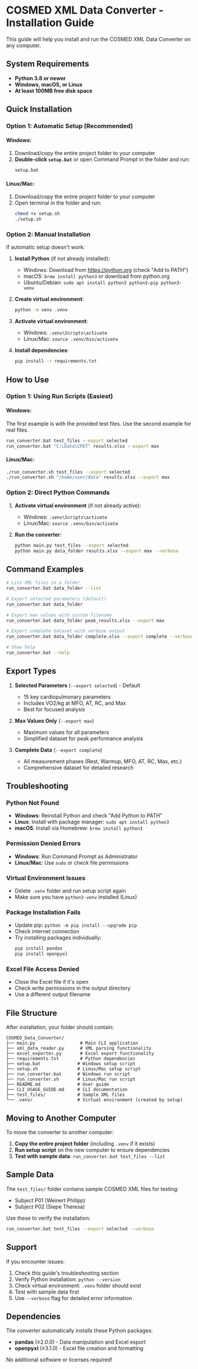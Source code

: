 # COSMED XML Data Converter - Installation Guide

This guide will help you install and run the COSMED XML Data Converter on any computer.

## System Requirements

- **Python 3.8 or newer**
- **Windows, macOS, or Linux**
- **At least 100MB free disk space**

## Quick Installation

### Option 1: Automatic Setup (Recommended)

#### Windows:
1. Download/copy the entire project folder to your computer
2. **Double-click `setup.bat`** or open Command Prompt in the folder and run:
   ```cmd
   setup.bat
   ```

#### Linux/Mac:
1. Download/copy the entire project folder to your computer
2. Open terminal in the folder and run:
   ```bash
   chmod +x setup.sh
   ./setup.sh
   ```

### Option 2: Manual Installation

If automatic setup doesn't work:

1. **Install Python** (if not already installed):
   - Windows: Download from https://python.org (check "Add to PATH")
   - macOS: `brew install python3` or download from python.org
   - Ubuntu/Debian: `sudo apt install python3 python3-pip python3-venv`

2. **Create virtual environment**:
   ```bash
   python -m venv .venv
   ```

3. **Activate virtual environment**:
   - Windows: `.venv\Scripts\activate`
   - Linux/Mac: `source .venv/bin/activate`

4. **Install dependencies**:
   ```bash
   pip install -r requirements.txt
   ```

## How to Use

### Option 1: Using Run Scripts (Easiest)

#### Windows:
The first example is with the provided test files. Use the second example for real files. 
```cmd
run_converter.bat test_files --export selected
run_converter.bat "C:\Data\CPET" results.xlsx --export max
```

#### Linux/Mac:
```bash
./run_converter.sh test_files --export selected
./run_converter.sh "/home/user/data" results.xlsx --export max
```

### Option 2: Direct Python Commands

1. **Activate virtual environment** (if not already active):
   - Windows: `.venv\Scripts\activate`
   - Linux/Mac: `source .venv/bin/activate`

2. **Run the converter**:
   ```bash
   python main.py test_files --export selected
   python main.py data_folder results.xlsx --export max --verbose
   ```

## Command Examples

```bash
# List XML files in a folder
run_converter.bat data_folder --list

# Export selected parameters (default)
run_converter.bat data_folder

# Export max values with custom filename
run_converter.bat data_folder peak_results.xlsx --export max

# Export complete dataset with verbose output
run_converter.bat data_folder complete.xlsx --export complete --verbose

# Show help
run_converter.bat --help
```

## Export Types

1. **Selected Parameters** (`--export selected`) - Default
   - 15 key cardiopulmonary parameters
   - Includes VO2/kg at MFO, AT, RC, and Max
   - Best for focused analysis

2. **Max Values Only** (`--export max`)
   - Maximum values for all parameters
   - Simplified dataset for peak performance analysis

3. **Complete Data** (`--export complete`)
   - All measurement phases (Rest, Warmup, MFO, AT, RC, Max, etc.)
   - Comprehensive dataset for detailed research

## Troubleshooting

### Python Not Found
- **Windows**: Reinstall Python and check "Add Python to PATH"
- **Linux**: Install with package manager: `sudo apt install python3`
- **macOS**: Install via Homebrew: `brew install python3`

### Permission Denied Errors
- **Windows**: Run Command Prompt as Administrator
- **Linux/Mac**: Use `sudo` or check file permissions

### Virtual Environment Issues
- Delete `.venv` folder and run setup script again
- Make sure you have `python3-venv` installed (Linux)

### Package Installation Fails
- Update pip: `python -m pip install --upgrade pip`
- Check internet connection
- Try installing packages individually:
  ```bash
  pip install pandas
  pip install openpyxl
  ```

### Excel File Access Denied
- Close the Excel file if it's open
- Check write permissions in the output directory
- Use a different output filename

## File Structure

After installation, your folder should contain:

```
COSMED_Data_Converter/
├── main.py                 # Main CLI application
├── xml_data_reader.py      # XML parsing functionality
├── excel_exporter.py       # Excel export functionality
├── requirements.txt        # Python dependencies
├── setup.bat              # Windows setup script
├── setup.sh               # Linux/Mac setup script
├── run_converter.bat      # Windows run script
├── run_converter.sh       # Linux/Mac run script
├── README.md              # User guide
├── CLI_USAGE_GUIDE.md     # CLI documentation
├── test_files/            # Sample XML files
└── .venv/                 # Virtual environment (created by setup)
```

## Moving to Another Computer

To move the converter to another computer:

1. **Copy the entire project folder** (including `.venv` if it exists)
2. **Run setup script** on the new computer to ensure dependencies
3. **Test with sample data**: `run_converter.bat test_files --list`

## Sample Data

The `test_files/` folder contains sample COSMED XML files for testing:
- Subject P01 (Weinert Philipp)
- Subject P02 (Siepe Theresa)

Use these to verify the installation:
```bash
run_converter.bat test_files --export selected --verbose
```

## Support

If you encounter issues:

1. Check this guide's troubleshooting section
2. Verify Python installation: `python --version`
3. Check virtual environment: `.venv` folder should exist
4. Test with sample data first
5. Use `--verbose` flag for detailed error information

## Dependencies

The converter automatically installs these Python packages:
- **pandas** (≥2.0.0) - Data manipulation and Excel export
- **openpyxl** (≥3.1.0) - Excel file creation and formatting

No additional software or licenses required!
